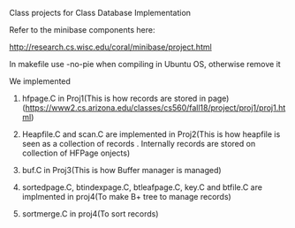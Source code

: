 Class projects for Class Database Implementation

Refer to the minibase components here:

http://research.cs.wisc.edu/coral/minibase/project.html

In makefile use -no-pie when compiling in Ubuntu OS, otherwise remove it

We implemented 

1. hfpage.C in Proj1(This is how records are stored in page)(https://www2.cs.arizona.edu/classes/cs560/fall18/project/proj1/proj1.html)

2. Heapfile.C and scan.C are implemented in Proj2(This is how heapfile is seen as a collection of records . Internally records are stored on collection of HFPage onjects)

3. buf.C in Proj3(This is how Buffer manager is managed)

4. sortedpage.C, btindexpage.C, btleafpage.C, key.C and btfile.C are implmented in proj4(To make B+ tree to manage records)

5. sortmerge.C in proj4(To sort records)




